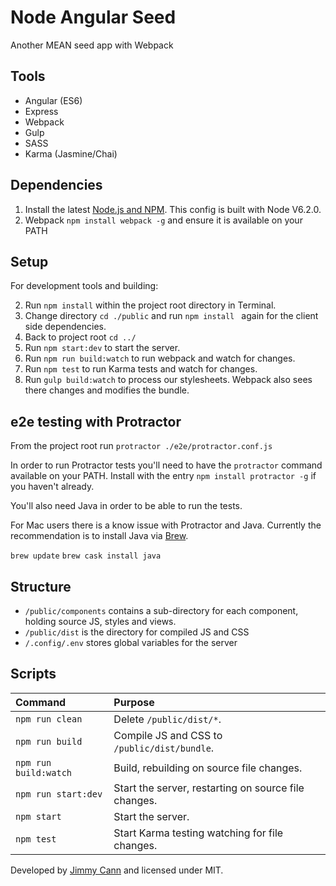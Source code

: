 # Node Angular Seed

Another MEAN seed app with Webpack

## Tools
- Angular (ES6)
- Express
- Webpack
- Gulp
- SASS
- Karma (Jasmine/Chai)

## Dependencies

1. Install the latest [Node.js and NPM](https://nodejs.org). This config is built with Node V6.2.0.
2. Webpack `npm install webpack -g` and ensure it is available on your PATH

## Setup

For development tools and building:

2. Run `npm install` within the project root directory in Terminal.
3. Change directory `cd ./public` and run `npm install ` again for the client side dependencies.
4. Back to project root `cd ../`
5. Run `npm start:dev` to start the server.
6. Run `npm run build:watch` to run webpack and watch for changes.
6. Run `npm test` to run Karma tests and watch for changes.
7. Run `gulp build:watch` to process our stylesheets. Webpack also sees there changes and modifies the bundle.

## e2e testing with Protractor

From the project root run `protractor ./e2e/protractor.conf.js`

In order to run Protractor tests you'll need to have the `protractor` command available on your PATH. 
Install with the entry `npm install protractor -g` if you haven't already.

You'll also need Java in order to be able to run the tests.

For Mac users there is a know issue with Protractor and Java. Currently the recommendation is to install Java via [Brew](http://brew.sh/).

`brew update`
`brew cask install java`

## Structure

- `/public/components` contains a sub-directory for each component, holding source JS, styles and views.
- `/public/dist` is the directory for compiled JS and CSS
- `/.config/.env` stores global variables for the server

## Scripts

| Command               | Purpose                                              |
|:----------------------|:-----------------------------------------------------|
| `npm run clean`       | Delete `/public/dist/*`.                             |
| `npm run build`       | Compile JS and CSS to `/public/dist/bundle`.         |
| `npm run build:watch` | Build, rebuilding on source file changes.            |
| `npm run start:dev`   | Start the server, restarting on source file changes. |
| `npm start`           | Start the server.                                    |
| `npm test`            | Start Karma testing watching for file changes.       |

Developed by [Jimmy Cann](mailto:mail@jimmycann.com) and licensed under MIT.
